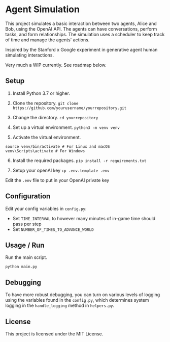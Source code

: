 # Agent Simulation

This project simulates a basic interaction between two agents, Alice and Bob, using the OpenAI API. The agents can have conversations, perform tasks, and form relationships. The simulation uses a scheduler to keep track of time and manage the agents' actions.

Inspired by the Stanford x Google experiment in generative agent human simulating interactions.

Very much a WIP currently. See roadmap below.

## Setup

1. Install Python 3.7 or higher.

2. Clone the repository.
`git clone https://github.com/yourusername/yourrepository.git`

3. Change the directory.
`cd yourrepository`

4. Set up a virtual environment.
`python3 -m venv venv`

5. Activate the virtual environment.
```
source venv/bin/activate # For Linux and macOS
venv\Scripts\activate # For Windows
```

6. Install the required packages.
`pip install -r requirements.txt`

7. Setup your openAI key
`cp .env.template .env`

Edit the `.env` file to put in your OpenAI private key


## Configuration

Edit your config variables in `config.py`:

- Set `TIME_INTERVAL` to however many minutes of in-game time should pass per step
- Set `NUMBER_OF_TIMES_TO_ADVANCE_WORLD`

## Usage / Run
Run the main script.

`python main.py`


## Debugging
To have more robust debugging, you can turn on various levels of logging using the variables found in the `config.py`, which determines system logging in the `handle_logging` method in `helpers.py`.

## License
This project is licensed under the MIT License.